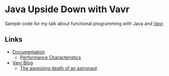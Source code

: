 # Java Upside Down with Vavr

Sample code for my talk about functional programming with Java and [Vavr](http://www.vavr.io/).

## Links

*   [Documentation](http://www.vavr.io/vavr-docs/)
    *   [Performance Characteristics](http://www.vavr.io/vavr-docs/#_performance_characteristics)
*   [Vavr Blog](http://blog.vavr.io/)
    * [The agonizing death of an astronaut](http://blog.vavr.io/the-agonizing-death-of-an-astronaut/)